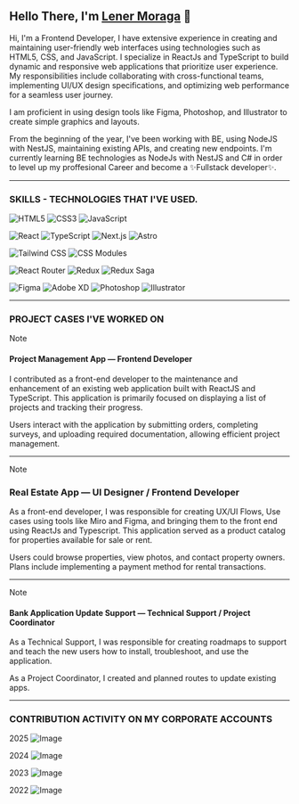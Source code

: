 <!--
**lenz-moraga/lenz-moraga** is a ✨ _special_ ✨ repository because its `README.md` (this file) appears on your GitHub profile.

Here are some ideas to get you started:

- 🔭 I’m currently working on ...
- 🌱 I’m currently learning ...
- 👯 I’m looking to collaborate on ...
- 🤔 I’m looking for help with ...
- 💬 Ask me about ...
- 📫 How to reach me: ...
- 😄 Pronouns: ...
- ⚡ Fun fact: ...
-->

## Hello There, I'm [Lener Moraga](https://www.linkedin.com/in/lener-moraga/) 👋

Hi, I'm a Frontend Developer, I have extensive experience in creating and maintaining user-friendly web interfaces using technologies such as HTML5, CSS, and JavaScript. I specialize in ReactJs and TypeScript to build dynamic and responsive web applications that prioritize user experience. My responsibilities include collaborating with cross-functional teams, implementing UI/UX design specifications, and optimizing web performance for a seamless user journey.

I am proficient in using design tools like Figma, Photoshop, and Illustrator to create simple graphics and layouts.

From the beginning of the year, I've been working with BE, using NodeJS with NestJS, maintaining existing APIs, and creating new endpoints. I'm currently learning BE technologies as NodeJs with NestJS and C# in order to level up my proffesional Career and become a ✨Fullstack developer✨.

---

### SKILLS - TECHNOLOGIES THAT I'VE USED.

![HTML5](https://img.shields.io/badge/HTML5-E34F26?logo=html5&logoColor=white&style=for-the-badge)
![CSS3](https://img.shields.io/badge/CSS3-1572B6?logo=css3&logoColor=white&style=for-the-badge)
![JavaScript](https://img.shields.io/badge/JavaScript-F7DF1E?logo=javascript&logoColor=black&style=for-the-badge)

![React](https://img.shields.io/badge/React-61DAFB?logo=react&logoColor=white&style=for-the-badge)
![TypeScript](https://img.shields.io/badge/TypeScript-3178C6?logo=typescript&logoColor=white&style=for-the-badge)
![Next.js](https://img.shields.io/badge/Next.js-000000?logo=nextdotjs&logoColor=white&style=for-the-badge)
![Astro](https://img.shields.io/badge/Astro-2C2C2C?logo=astro&logoColor=white&style=for-the-badge)

![Tailwind CSS](https://img.shields.io/badge/Tailwind_CSS-38B2AC?logo=tailwindcss&logoColor=white&style=for-the-badge)
![CSS Modules](https://img.shields.io/badge/CSS_Modules-000000?style=for-the-badge)

![React Router](https://img.shields.io/badge/React_Router-CA4245?logo=reactrouter&logoColor=white&style=for-the-badge)
![Redux](https://img.shields.io/badge/Redux-764ABC?logo=redux&logoColor=white&style=for-the-badge)
![Redux Saga](https://img.shields.io/badge/Redux_Saga-999999?style=for-the-badge)

![Figma](https://img.shields.io/badge/Figma-F24E1E?logo=figma&logoColor=white&style=for-the-badge)
![Adobe XD](https://img.shields.io/badge/Adobe_XD-FF61F6?logo=adobexd&logoColor=white&style=for-the-badge)
![Photoshop](https://img.shields.io/badge/Photoshop-31A8FF?logo=adobephotoshop&logoColor=white&style=for-the-badge)
![Illustrator](https://img.shields.io/badge/Illustrator-FF9A00?logo=adobeillustrator&logoColor=white&style=for-the-badge)

---

### PROJECT CASES I'VE WORKED ON

> [!NOTE]
> #### Project Management App — Frontend Developer
> I contributed as a front-end developer to the maintenance and enhancement of an existing web application built with ReactJS and TypeScript. This application is primarily focused on displaying a list of projects and tracking their progress.
>
> Users interact with the application by submitting orders, completing surveys, and uploading required documentation, allowing efficient project management.

---

> [!NOTE]
> ### Real Estate App — UI Designer / Frontend Developer
> As a front-end developer, I was responsible for creating UX/UI Flows, Use cases using tools like Miro and Figma, and bringing them to the front end using ReactJs and Typescript. This application served as a product catalog for properties available for sale or rent.
> 
> Users could browse properties, view photos, and contact property owners. Plans include implementing a payment method for rental transactions.

---

> [!NOTE]
> #### Bank Application Update Support — Technical Support / Project Coordinator
> As a Technical Support, I was responsible for creating roadmaps to support and teach the new users how to install, troubleshoot, and use the application.
>
> As a Project Coordinator, I created and planned routes to update existing apps.

---

### CONTRIBUTION ACTIVITY ON MY CORPORATE ACCOUNTS

2025
![Image](https://github.com/user-attachments/assets/e2703980-3098-4130-890d-9f82b23b7ffe)

2024
![Image](https://github.com/user-attachments/assets/ac21ee99-a488-4d27-9860-157223d7fede)

2023
![Image](https://github.com/user-attachments/assets/8582238c-ccef-4a9e-923f-89480d9b5d3a)

2022
![Image](https://github.com/user-attachments/assets/0fa567c6-183e-4348-b862-60714bd3442c)
